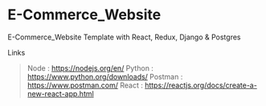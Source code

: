 # E-Commerce_Website

E-Commerce_Website Template with React, Redux, Django & Postgres

Links

> Node : https://nodejs.org/en/
> Python : https://www.python.org/downloads/
> Postman : https://www.postman.com/
> React : https://reactjs.org/docs/create-a-new-react-app.html
